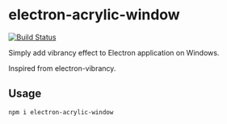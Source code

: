 # electron-acrylic-window
  
[![Build Status](https://travis-ci.org/04seohyun/electron-acrylic-window.svg?branch=master)](https://travis-ci.org/04seohyun/electron-acrylic-window)  
  
Simply add vibrancy effect to Electron application on Windows.

Inspired from electron-vibrancy.

## Usage

```shell script
npm i electron-acrylic-window
```